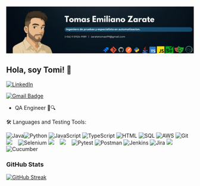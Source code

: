 ![Tomas Zarate](https://github.com/TOMASEZARATE/TOMASEZARATE/blob/main/img/banner.png?raw=true)

## Hola, soy Tomi! 🚀

[![LinkedIn](https://img.shields.io/badge/LinkedIn-Profile-blue?style=plastic&logo=linkedin&logoColor=white)](https://www.linkedin.com/in/tomasemilianozarate99/)

[![Gmail Badge](https://img.shields.io/badge/-zaratetomas99@gmail.com-c14438?style=social&logo=Gmail&logoColor=red&link=mailto:zaratetomas99@gmail.com)](mailto:zaratetomas99@gmail.com)

* QA Engineer 🐞🔍

🛠️ Languages and Testing Tools:

<img src="https://img.shields.io/badge/Java-ED8B00?style=for-the-badge&logo=java&logoColor=white" alt="Java" /><img src="https://img.shields.io/badge/Python-3776AB?style=for-the-badge&logo=python&logoColor=white" alt="Python" /> 
<img src="https://img.shields.io/badge/JavaScript-F7DF1E?style=for-the-badge&logo=javascript&logoColor=black" alt="JavaScript" /> 
<img src="https://img.shields.io/badge/TypeScript-3178C6?style=for-the-badge&logo=typescript&logoColor=white" alt="TypeScript" /> 
<img src="https://img.shields.io/badge/HTML-E34F26?style=for-the-badge&logo=html5&logoColor=white" alt="HTML" /> 
<img src="https://img.shields.io/badge/SQL-4479A1?style=for-the-badge&logo=mysql&logoColor=white" alt="SQL" />
<img src="https://img.shields.io/badge/AWS-232F3E?style=for-the-badge&logo=amazonaws&logoColor=white" alt="AWS" /> 
<img src="https://img.shields.io/badge/Git-F05032?style=for-the-badge&logo=git&logoColor=white" alt="Git" />
<img src="https://img.shields.io/badge/GitHub%20Actions-%232671E5.svg?&style=for-the-badge&logo=github-actions&logoColor=white" />&nbsp;&nbsp;&nbsp;
<img src="https://img.shields.io/badge/Selenium-43B02A?style=for-the-badge&logo=selenium&logoColor=white" alt="Selenium" />
<img src="https://img.shields.io/badge/Playwright-%233876E3.svg?&style=for-the-badge&logo=playwright&logoColor=white" />&nbsp;&nbsp;&nbsp;
<img src="https://img.shields.io/badge/Cypress-%2317202C.svg?&style=for-the-badge&logo=cypress&logoColor=white" />&nbsp;&nbsp;&nbsp;
<img src="https://img.shields.io/badge/Pytest-5A31F4?style=for-the-badge&logo=pytest&logoColor=white" alt="Pytest" />
<img src="https://img.shields.io/badge/Postman-FF6C37?style=for-the-badge&logo=postman&logoColor=white" alt="Postman" />
<img src="https://img.shields.io/badge/Jenkins-D24939?style=for-the-badge&logo=jenkins&logoColor=white" alt="Jenkins" />
<img src="https://img.shields.io/badge/Jira-0052CC?style=for-the-badge&logo=jira&logoColor=white" alt="Jira" />
<img src="https://img.shields.io/badge/Confluence-%23172BF4.svg?&style=for-the-badge&logo=confluence&logoColor=white" />&nbsp;&nbsp;&nbsp;
<img src="https://img.shields.io/badge/Cucumber-23D96C?style=for-the-badge&logo=cucumber&logoColor=white" alt="Cucumber" />


### GitHub Stats

[![GitHub Streak](https://github-readme-streak-stats.herokuapp.com?user=TOMASEZARATE)](https://git.io/streak-stats)


